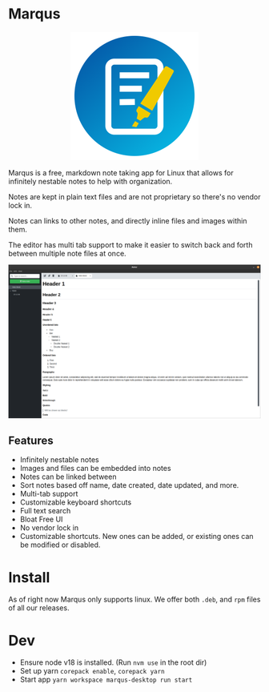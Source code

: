 # Marqus

<p align="center">
<img width="256" height="256" src="https://github.com/EddieAbbondanzio/marqus/blob/master/packages/marqus-desktop/static/icon.png?raw=true">
</p>

Marqus is a free, markdown note taking app for Linux that allows for infinitely nestable notes to help with organization.

Notes are kept in plain text files and are not proprietary so there's no vendor lock in.

Notes can links to other notes, and directly inline files and images within them.

The editor has multi tab support to make it easier to switch back and forth between multiple note files at once.

<p align="center">
<img src="https://raw.githubusercontent.com/EddieAbbondanzio/marqus/master/docs/images/overview.png">
</p>

## Features

- Infinitely nestable notes
- Images and files can be embedded into notes
- Notes can be linked between
- Sort notes based off name, date created, date updated, and more.
- Multi-tab support
- Customizable keyboard shortcuts
- Full text search
- Bloat Free UI
- No vendor lock in
- Customizable shortcuts. New ones can be added, or existing ones can be modified or disabled.

# Install

As of right now Marqus only supports linux. We offer both `.deb`, and `rpm` files of all our releases.

# Dev
- Ensure node v18 is installed. (Run `nvm use` in the root dir)
- Set up yarn `corepack enable`, `corepack yarn`
- Start app `yarn workspace marqus-desktop run start`